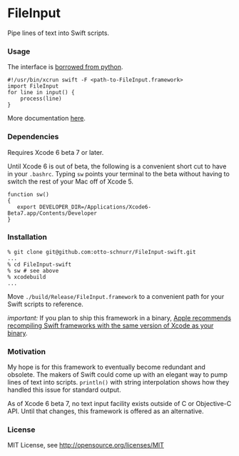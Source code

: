 FileInput
=========

Pipe lines of text into Swift scripts.


### Usage

The interface is [borrowed from python](https://docs.python.org/2/library/fileinput.html).

	#!/usr/bin/xcrun swift -F <path-to-FileInput.framework>
    import FileInput
    for line in input() {
    	process(line)
    }

More documentation [here](../../wiki).


### Dependencies

Requires Xcode 6 beta 7 or later.

Until Xcode 6 is out of beta, the following is a convenient short cut
to have in your `.bashrc`.  Typing `sw` points your terminal to the
beta without having to switch the rest of your Mac off of Xcode 5.

    function sw()
    {
       export DEVELOPER_DIR=/Applications/Xcode6-Beta7.app/Contents/Developer
    }


### Installation

    % git clone git@github.com:otto-schnurr/FileInput-swift.git
    ...
    % cd FileInput-swift
    % sw # see above
    % xcodebuild
    ...

Move `./build/Release/FileInput.framework` to a convenient path
for your Swift scripts to reference.

*important:* If you plan to ship this framework in a binary, [Apple
recommends recompiling Swift frameworks with the same version of Xcode
as your binary](https://developer.apple.com/swift/blog/?id=2).


### Motivation

My hope is for this framework to eventually become redundant and
obsolete. The makers of Swift could come up with an elegant way to
pump lines of text into scripts. `println()` with string interpolation
shows how they handled this issue for standard output.

As of Xcode 6 beta 7, no text input facility exists outside of C or
Objective-C API. Until that changes, this framework is offered as an
alternative.


### License

MIT License, see http://opensource.org/licenses/MIT
